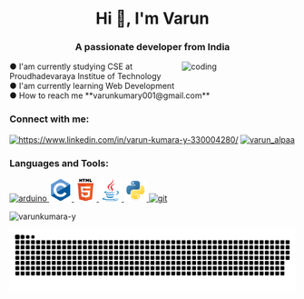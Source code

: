 <h1 align="center">Hi 👋, I'm Varun </h1>
<h3 align="center">A passionate developer from India</h3>
<img align="right" alt="coding" width="200" src="https://i.pinimg.com/originals/54/e3/7d/54e37d8074ebcde1d96c77d7b2a7f310.gif">
 ● I'am currently studying CSE at Proudhadevaraya Institue of Technology
<br>
  ● I'am currently learning  Web Development
<br>
 ● How to reach me **varunkumary001@gmail.com**
<br>

<p align="left">
</p>
<h3 align="left">Connect with me:</h3>
<p align="left">
<a href="https://linkedin.com/in/https://www.linkedin.com/in/varun-kumara-y-330004280/" target="blank"><img align="center" src="https://raw.githubusercontent.com/rahuldkjain/github-profile-readme-generator/master/src/images/icons/Social/linked-in-alt.svg" alt="https://www.linkedin.com/in/varun-kumara-y-330004280/" height="30" width="40" /></a>
<a href="https://instagram.com/varun_alpaa" target="blank"><img align="center" src="https://raw.githubusercontent.com/rahuldkjain/github-profile-readme-generator/master/src/images/icons/Social/instagram.svg" alt="varun_alpaa" height="30" width="40" /></a>
</p>
<h3 align="left">Languages and Tools:</h3>
<p align="left"> <a href="https://www.arduino.cc/" target="_blank" rel="noreferrer"> <img src="https://cdn.worldvectorlogo.com/logos/arduino-1.svg" alt="arduino" width="40" height="40"/> </a>
 <a href="https://www.cprogramming.com/" target="_blank" rel="noreferrer"> <img src="https://raw.githubusercontent.com/devicons/devicon/master/icons/c/c-original.svg" alt="c" width="40" height="40"/> </a> 
 <a href="https://www.w3.org/html/" target="_blank" rel="noreferrer"> <img src="https://raw.githubusercontent.com/devicons/devicon/master/icons/html5/html5-original-wordmark.svg" alt="html5" width="40" height="40"/> </a>
 <a href="https://www.java.com" target="_blank" rel="noreferrer"> <img src="https://raw.githubusercontent.com/devicons/devicon/master/icons/java/java-original.svg" alt="java" width="40" height="40"/> </a> 
<a href="https://www.python.org" target="_blank" rel="noreferrer"> <img src="https://raw.githubusercontent.com/devicons/devicon/master/icons/python/python-original.svg" alt="python" width="40" height="40"/> </a>
<a href="https://git-scm.com/" target="_blank" rel="noreferrer"> <img src="https://www.vectorlogo.zone/logos/git-scm/git-scm-icon.svg" alt="git" width="40" height="40"/> </a>
 </p>

<p><img align="center" src="https://github-readme-stats.vercel.app/api/top-langs?username=varunkumara-y&show_icons=true&locale=en&layout=compact" alt="varunkumara-y" /></p>

<picture>
  <source media="(prefers-color-scheme: dark)" srcset="https://raw.githubusercontent.com/varunkumara-y/varunkumara-y/output/github-snake-dark.svg" />
  <source media="(prefers-color-scheme: light)" srcset="https://raw.githubusercontent.com/varunkumara-y/varunkumara-y/output/github-snake.svg" />
  <img alt="github-snake" src="https://raw.githubusercontent.com/varunkumara-y/varunkumara-y/output/github-snake.svg" />
</picture>
